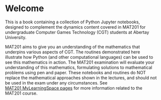 # Welcome

This is a book containing a collection of Python Jupyter notebooks, designed to complement the dynamics content covered in MAT201 for 
undergraduate Computer Games Technology (CGT) students at Abertay University.

MAT201 aims to give you an understanding of the mathematics that underpins various aspects of CGT. The routines 
demonstrated here illustrate how Python (and other computational languages) can be used to see this mathematics in action. The MAT201 examination 
will evaluate your understanding of this mathematics, formulating solutions to mathematical problems using pen and paper. These notebooks and 
routines do NOT replace the mathematical approaches shown in the lectures, and should not be used in the exam under any circumstances. See    
[MAT201 MyLearningSpace pages](https://mylearningspace.abertay.ac.uk/d2l/home/22667) for more information related to the MAT201 course.

```{tableofcontents}
```
